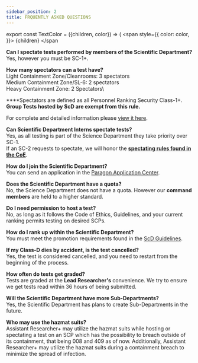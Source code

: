 ```yaml
---
sidebar_position: 2
title: FRQUENTLY ASKED QUESTIONS
---
```

export const TextColor = ({children, color}) => (
<span
style={{
      color: color,
    }}>
{children}
</span

**Can I spectate tests performed by members of the Scientific Department?**\
Yes, however you must be SC-1+.

**How many spectators can a test have?**\
Light Containment Zone/Cleanrooms: 3 spectators\
Medium Containment Zone/SL-6: 2 spectators\
Heavy Containment Zone: 2 Spectators\

****Spectators are defined as all Personnel Ranking Security Class-1+.\
<TextColor color="#FFD139">**Group Tests hosted by ScD are exempt from this rule.**</mark>

For complete and detailed information please [<TextColor color="#91EABF">view it here</TextColor>](https://scpf.network/docs/coe/site\_policies/site\_access#security-class-1).

**Can Scientific Department Interns spectate tests?**\
Yes, as all testing is part of the Science Department they take priority over SC-1.\
If an SC-2 requests to spectate, we will honor the [<TextColor color="#91EABF">**spectating rules found in the CoE**</TextColor>](https://scpf.network/docs/coe/site\_policies/site\_access#notes).

**How do I join the Scientific Department?**\
You can send an application in the [Paragon Application Center](https://www.roblox.com/games/9203277214/Application-Center).

**Does the Scientific Department have a quota?**\
No, the Science Department does not have a quota. However our **command members** are held to a higher standard.

**Do I need permission to host a test?**\
No, as long as it follows the Code of Ethics, Guidelines, and your current ranking permits testing on desired SCPs.

**How do I rank up within the Scientific Department?**\
You must meet the promotion requirements found in the [ScD Guidelines](https://docs.google.com/document/d/1shk6vCUvYNv-Nyitr9_GhH5GguDjc3EC8ynAQCdxmJc/edit).

**If my Class-D dies by accident, is the test cancelled?**\
Yes, the test is considered cancelled, and you need to restart from the beginning of the process.

**How often do tests get graded?**\
Tests are graded at the <TextColor color="#735cff">**Lead Researcher's**</TextColor> convenience. We try to ensure we get tests read within 36 hours of being submitted.

**Will the Scientific Department have more Sub-Departments?**\
Yes, the Scientific Department has plans to create Sub-Departments in the future.

**Who may use the hazmat suits?**\
Assistant Researcher+ may utilize the hazmat suits while hosting or spectating a test on an SCP which has the possibility to breach outside of its containment, that being 008 and 409 as of now. Additionally, Assistant Researcher+ may utilize the hazmat suits during a containment breach to minimize the spread of infection.
